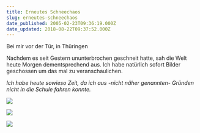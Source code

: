 ```yaml
---
title: Erneutes Schneechaos
slug: erneutes-schneechaos
date_published: 2005-02-23T09:36:19.000Z
date_updated: 2018-08-22T09:37:52.000Z
---
```


Bei mir vor der Tür, in Thüringen

Nachdem es seit Gestern ununterbrochen geschneit hatte, sah die Welt heute Morgen dementsprechend aus. Ich habe natürlich sofort Bilder geschossen um das mal zu veranschaulichen.

*Ich habe heute sowieso Zeit, da ich aus -nicht näher genannten- Gründen nicht in die Schule fahren konnte.*

[![](//picdump.thafaker.de/mitglied.lycos.de/jmblogger/files/IMG_0988.jpg)](http://picdump.thafaker.de/mitglied.lycos.de/jmblogger/files/IMG_0988.jpg)

[![](//picdump.thafaker.de/mitglied.lycos.de/jmblogger/files/IMG_0987.jpg)](http://picdump.thafaker.de/mitglied.lycos.de/jmblogger/files/IMG_0987.jpg)

[![](//picdump.thafaker.de/mitglied.lycos.de/jmblogger/files/IMG_0979.jpg)](http://picdump.thafaker.de/mitglied.lycos.de/jmblogger/files/IMG_0979.jpg)
